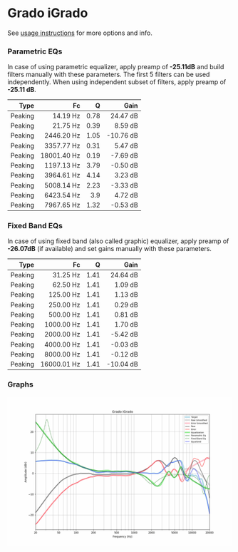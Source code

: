 # Grado iGrado
See [usage instructions](https://github.com/jaakkopasanen/AutoEq#usage) for more options and info.

### Parametric EQs
In case of using parametric equalizer, apply preamp of **-25.11dB** and build filters manually
with these parameters. The first 5 filters can be used independently.
When using independent subset of filters, apply preamp of **-25.11 dB**.

| Type    | Fc          |    Q | Gain      |
|--------:|------------:|-----:|----------:|
| Peaking | 14.19 Hz    | 0.78 | 24.47 dB  |
| Peaking | 21.75 Hz    | 0.39 | 8.59 dB   |
| Peaking | 2446.20 Hz  | 1.05 | -10.76 dB |
| Peaking | 3357.77 Hz  | 0.31 | 5.47 dB   |
| Peaking | 18001.40 Hz | 0.19 | -7.69 dB  |
| Peaking | 1197.13 Hz  | 3.79 | -0.50 dB  |
| Peaking | 3964.61 Hz  | 4.14 | 3.23 dB   |
| Peaking | 5008.14 Hz  | 2.23 | -3.33 dB  |
| Peaking | 6423.54 Hz  | 3.9  | 4.72 dB   |
| Peaking | 7967.65 Hz  | 1.32 | -0.53 dB  |

### Fixed Band EQs
In case of using fixed band (also called graphic) equalizer, apply preamp of **-26.07dB**
(if available) and set gains manually with these parameters.

| Type    | Fc          |    Q | Gain      |
|--------:|------------:|-----:|----------:|
| Peaking | 31.25 Hz    | 1.41 | 24.64 dB  |
| Peaking | 62.50 Hz    | 1.41 | 1.09 dB   |
| Peaking | 125.00 Hz   | 1.41 | 1.13 dB   |
| Peaking | 250.00 Hz   | 1.41 | 0.29 dB   |
| Peaking | 500.00 Hz   | 1.41 | 0.81 dB   |
| Peaking | 1000.00 Hz  | 1.41 | 1.70 dB   |
| Peaking | 2000.00 Hz  | 1.41 | -5.42 dB  |
| Peaking | 4000.00 Hz  | 1.41 | -0.03 dB  |
| Peaking | 8000.00 Hz  | 1.41 | -0.12 dB  |
| Peaking | 16000.01 Hz | 1.41 | -10.04 dB |

### Graphs
![](./Grado%20iGrado.png)